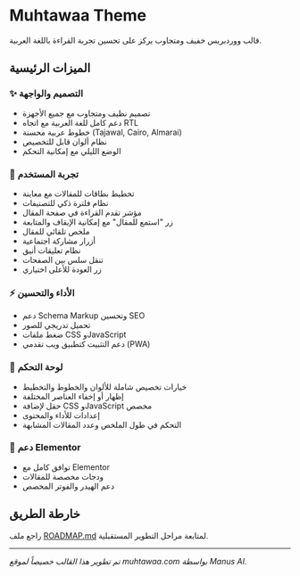 # Muhtawaa Theme

قالب ووردبريس خفيف ومتجاوب يركز على تحسين تجربة القراءة باللغة العربية.

## الميزات الرئيسية

### ✨ التصميم والواجهة
- تصميم نظيف ومتجاوب مع جميع الأجهزة
- دعم كامل للغة العربية مع اتجاه RTL
- خطوط عربية محسنة (Tajawal, Cairo, Almarai)
- نظام ألوان قابل للتخصيص
- الوضع الليلي مع إمكانية التحكم

### 📱 تجربة المستخدم
- تخطيط بطاقات للمقالات مع معاينة
- نظام فلترة ذكي للتصنيفات
- مؤشر تقدم القراءة في صفحة المقال
- زر "استمع للمقال" مع إمكانية الإيقاف والمتابعة
- ملخص تلقائي للمقال
- أزرار مشاركة اجتماعية
- نظام تعليقات أنيق
- تنقل سلس بين الصفحات
- زر العودة للأعلى اختياري

### ⚡ الأداء والتحسين
- دعم Schema Markup وتحسين SEO
- تحميل تدريجي للصور
- ضغط ملفات CSS وJavaScript
- دعم التثبيت كتطبيق ويب تقدمي (PWA)

### 🔧 لوحة التحكم
- خيارات تخصيص شاملة للألوان والخطوط والتخطيط
- إظهار أو إخفاء العناصر المختلفة
- حقل لإضافة CSS وJavaScript مخصص
- إعدادات للأداء والمحتوى
- التحكم في طول الملخص وعدد المقالات المشابهة


### 🎨 دعم Elementor
- توافق كامل مع Elementor
- ودجات مخصصة للمقالات
- دعم الهيدر والفوتر المخصص

## خارطة الطريق
راجع ملف [ROADMAP.md](ROADMAP.md) لمتابعة مراحل التطوير المستقبلية.

---

*تم تطوير هذا القالب خصيصاً لموقع muhtawaa.com بواسطة Manus AI.*
